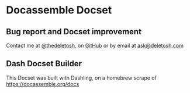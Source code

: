 Docassemble Docset
=======================

## Bug report and Docset improvement

Contact me at [@thedeletosh](https://twitter.com/thedeletosh), on [GitHub](https://github.com/thedeletosh) or by email at ask@deletosh.com

## Dash Docset Builder

This Docset was built with Dashling, on a homebrew scrape of https://docassemble.org/docs